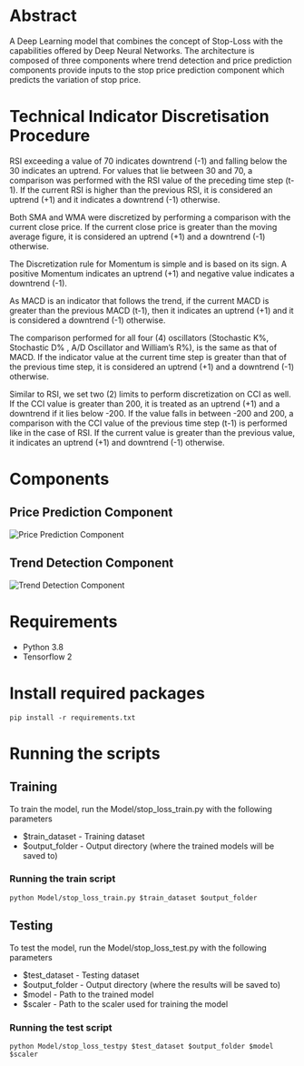 # Abstract

A Deep Learning model that combines the concept of Stop-Loss with the capabilities offered by Deep Neural Networks. The architecture is composed of three components where trend detection and price prediction components provide inputs to the stop price prediction component which predicts the variation of stop price. 

# Technical Indicator Discretisation Procedure

RSI exceeding a value of 70 indicates downtrend (-1) and falling below the 30 indicates an uptrend. For values that lie between 30 and 70, a comparison was performed with the RSI value of the preceding time step (t-1). If the current RSI is higher than the previous RSI, it is considered an uptrend (+1) and it indicates a downtrend (-1) otherwise.

Both SMA and WMA were discretized by performing a comparison with the current close price. If the current close price is greater than the moving average figure, it is considered an uptrend (+1) and a downtrend (-1) otherwise.

The Discretization rule for Momentum is simple and is based on its sign. A positive Momentum indicates an uptrend (+1) and negative value indicates a downtrend (-1).

As MACD is an indicator that follows the trend, if the current MACD is greater than the previous MACD (t-1), then it indicates an uptrend (+1) and it is considered a downtrend (-1) otherwise.

The comparison performed for all four (4) oscillators (Stochastic K\%, Stochastic D\% , A/D Oscillator and William’s R\%), is the same as that of MACD. If the indicator value at the current time step is greater than that of the previous time step, it is considered an uptrend (+1) and a downtrend (-1) otherwise.

Similar to RSI, we set two (2) limits to perform discretization on CCI as well. If the CCI value is greater than 200, it is treated as an uptrend (+1) and a downtrend if it lies below -200. If the value falls in between -200  and 200, a comparison with the CCI value of the previous time step (t-1) is performed like in the case of RSI. If the current value is greater than the previous value, it indicates an uptrend (+1) and downtrend (-1) otherwise.

# Components

## Price Prediction Component

![Price Prediction Component]("Diagrams/priceComp2.jpg")

## Trend Detection Component

![Trend Detection Component]("Diagrams/TrendLayer.png")


# Requirements

* Python 3.8
* Tensorflow 2

# Install required packages

`pip install -r requirements.txt`

# Running the scripts

## Training

To train the model, run the Model/stop_loss_train.py with the following parameters

* $train_dataset - Training dataset
* $output_folder - Output directory (where the trained models will be saved to)

### Running the train script

`python Model/stop_loss_train.py $train_dataset $output_folder`

## Testing

To test the model, run the Model/stop_loss_test.py with the following parameters

* $test_dataset - Testing dataset
* $output_folder - Output directory (where the results will be saved to)
* $model - Path to the trained model
* $scaler - Path to the scaler used for training the model

### Running the test script

`python Model/stop_loss_testpy $test_dataset $output_folder $model $scaler`
